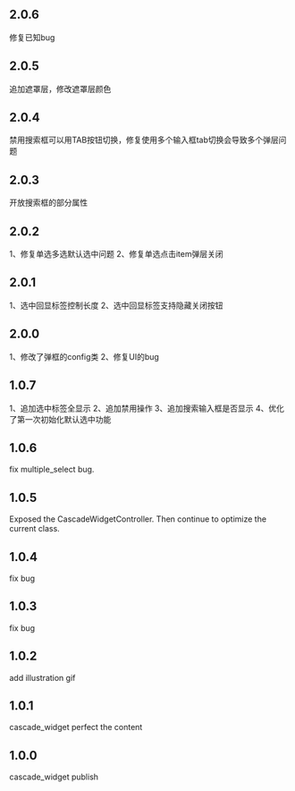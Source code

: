 ## 2.0.6
修复已知bug

## 2.0.5
追加遮罩层，修改遮罩层颜色

## 2.0.4
禁用搜索框可以用TAB按钮切换，修复使用多个输入框tab切换会导致多个弹层问题

## 2.0.3
开放搜索框的部分属性

## 2.0.2
1、修复单选多选默认选中问题
2、修复单选点击item弹层关闭

## 2.0.1
1、选中回显标签控制长度
2、选中回显标签支持隐藏关闭按钮

## 2.0.0
1、修改了弹框的config类
2、修复UI的bug

## 1.0.7
1、追加选中标签全显示
2、追加禁用操作
3、追加搜索输入框是否显示
4、优化了第一次初始化默认选中功能

## 1.0.6
fix multiple_select bug.

## 1.0.5
Exposed the CascadeWidgetController. Then continue to optimize the current class. 

## 1.0.4
fix bug

## 1.0.3
fix bug

## 1.0.2
add illustration gif

## 1.0.1
cascade_widget perfect the content 

## 1.0.0
cascade_widget publish
